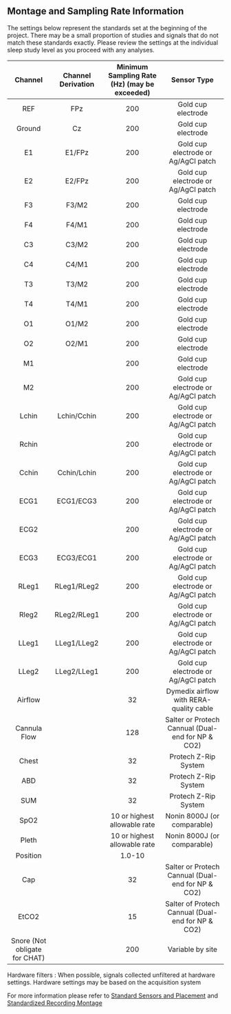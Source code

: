 ## Montage and Sampling Rate Information

The settings below represent the standards set at the beginning of the project. There may be a small proportion of studies and signals that do not match these standards exactly. Please review the settings at the individual sleep study level as you proceed with any analyses.

|            Channel           |   Channel Derivation  |  Minimum Sampling Rate (Hz) (may be exceeded)  |                   Sensor Type                    |
|:----------------------------:|:---------------------:|:----------------------------------------------:|:------------------------------------------------:|
| REF                          | FPz                   |  200                                           | Gold cup electrode                               |
| Ground                       | Cz                    |  200                                           | Gold cup electrode                               |
| E1                           | E1/FPz                |  200                                           | Gold cup electrode or Ag/AgCl patch              |
| E2                           | E2/FPz                |  200                                           | Gold cup electrode or Ag/AgCl patch              |
| F3                           | F3/M2                 |  200                                           | Gold cup electrode                               |
| F4                           | F4/M1                 |  200                                           | Gold cup electrode                               |
| C3                           | C3/M2                 |  200                                           | Gold cup electrode                               |
| C4                           | C4/M1                 |  200                                           | Gold cup electrode                               |
| T3                           | T3/M2                 |  200                                           | Gold cup electrode                               |
| T4                           | T4/M1                 |  200                                           | Gold cup electrode                               |
| O1                           | O1/M2                 |  200                                           | Gold cup electrode                               |
| O2                           | O2/M1                 |  200                                           | Gold cup electrode                               |
| M1                           |                       |  200                                           | Gold cup electrode                               |
| M2                           |                       |  200                                           | Gold cup electrode or Ag/AgCl patch              |
| Lchin                        | Lchin/Cchin           |  200                                           | Gold cup electrode or Ag/AgCl patch              |
| Rchin                        |                       |  200                                           | Gold cup electrode or Ag/AgCl patch              |
| Cchin                        | Cchin/Lchin           |  200                                           | Gold cup electrode or Ag/AgCl patch              |
| ECG1                         | ECG1/ECG3             |  200                                           | Gold cup electrode or Ag/AgCl patch              |
| ECG2                         |                       |  200                                           | Gold cup electrode or Ag/AgCl patch              |
| ECG3                         | ECG3/ECG1             |  200                                           | Gold cup electrode or Ag/AgCl patch              |
| RLeg1                        | RLeg1/RLeg2           |  200                                           | Gold cup electrode or Ag/AgCl patch              |
| Rleg2                        | RLeg2/RLeg1           |  200                                           | Gold cup electrode or Ag/AgCl patch              |
| LLeg1                        | LLeg1/LLeg2           |  200                                           | Gold cup electrode or Ag/AgCl patch              |
| LLeg2                        | LLeg2/LLeg1           |  200                                           | Gold cup electrode or Ag/AgCl patch              |
| Airflow                      |                       |   32                                           | Dymedix airflow with RERA-quality cable          |
| Cannula Flow                 |                       |  128                                           | Salter or Protech Cannual (Dual-end for NP & CO2)|
| Chest                        |                       |   32                                           | Protech Z-Rip System                             |
| ABD                          |                       |   32                                           | Protech Z-Rip System                             |
| SUM                          |                       |   32                                           | Protech Z-Rip System                             |
| SpO2                         |                       |   10 or highest allowable rate                 | Nonin 8000J (or comparable)                      |
| Pleth                        |                       |   10 or highest allowable rate                 | Nonin 8000J (or comparable)                      |
| Position                     |                       |    1.0-10 |                                    | Variable by site                                 |
| Cap                          |                       |   32                                           | Salter or Protech Cannual (Dual-end for NP & CO2)|
| EtCO2                        |                       |   15                                           | Salter of Protech Cannual (Dual-end for NP & CO2)|
| Snore (Not obligate for CHAT)|                       |  200                                           | Variable by site                                 |
Hardware filters : When possible, signals collected unfiltered at hardware settings. Hardware settings may be based on the acquisition system

For more information please refer to [Standard Sensors and Placement](:pages_path:/manuals/polysomnography-reading-center/6-05-05-standard-sensors-and-placement.md) and [Standardized Recording Montage](:pages_path:/manuals/polysomnography-reading-center/6-05-06-chat-standardized-recording-montage.md)
